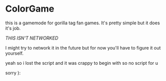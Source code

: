 # ColorGame
this is a gamemode for gorilla tag fan games. It's pretty simple but it does it's job.

*THIS ISN'T NETWORKED*

I might try to network it in the future but for now you'll have to figure it out yourself. 

yeah so i lost the script and it was crappy to begin with so no script for u

sorry ):
